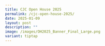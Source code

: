 ```yaml
---
title: CJC Open House 2025
permalink: /cjc-open-house-2025/
date: 2025-01-09
layout: post
description: ""
image: /images/OH2025_Banner_Final_Large.png
variant: tiptap
---
```

